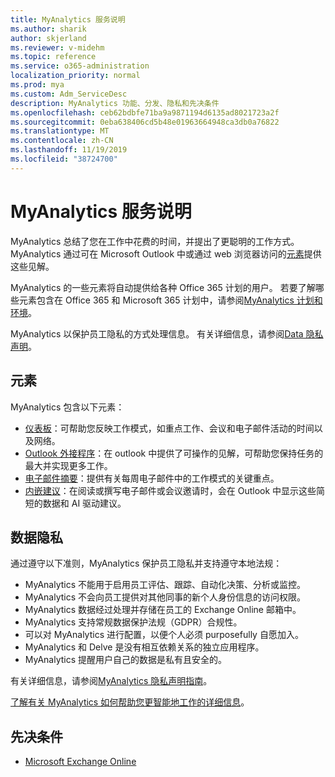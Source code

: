 ```yaml
---
title: MyAnalytics 服务说明
ms.author: sharik
author: skjerland
ms.reviewer: v-midehm
ms.topic: reference
ms.service: o365-administration
localization_priority: normal
ms.prod: mya
ms.custom: Adm_ServiceDesc
description: MyAnalytics 功能、分发、隐私和先决条件
ms.openlocfilehash: ceb62bdbfe71ba9a9871194d6135ad8021723a2f
ms.sourcegitcommit: 0eba638406cd5b48e01963664948ca3db0a76822
ms.translationtype: MT
ms.contentlocale: zh-CN
ms.lasthandoff: 11/19/2019
ms.locfileid: "38724700"
---
```

# <a name="myanalytics-service-description"></a>MyAnalytics 服务说明

MyAnalytics 总结了您在工作中花费的时间，并提出了更聪明的工作方式。 MyAnalytics 通过可在 Microsoft Outlook 中或通过 web 浏览器访问的[元素](#elements)提供这些见解。

MyAnalytics 的一些元素将自动提供给各种 Office 365 计划的用户。 若要了解哪些元素包含在 Office 365 和 Microsoft 365 计划中，请参阅[MyAnalytics 计划和环境](https://docs.microsoft.com/workplace-analytics/myanalytics/overview/plans-environments)。  

MyAnalytics 以保护员工隐私的方式处理信息。 有关详细信息，请参阅[Data 隐私声明](#data-privacy)。

## <a name="elements"></a>元素

MyAnalytics 包含以下元素：

* [仪表板](https://docs.microsoft.com/workplace-analytics/myanalytics/use/dashboard-2)：可帮助您反映工作模式，如重点工作、会议和电子邮件活动的时间以及网络。
* [Outlook 外接程序](https://docs.microsoft.com/workplace-analytics/myanalytics/use/add-in)：在 outlook 中提供了可操作的见解，可帮助您保持任务的最大并实现更多工作。
* [电子邮件摘要](https://docs.microsoft.com/workplace-analytics/myanalytics/use/email-digest-2)：提供有关每周电子邮件中的工作模式的关键重点。
* [内嵌建议](https://docs.microsoft.com/workplace-analytics/myanalytics/use/mya-notifications)：在阅读或撰写电子邮件或会议邀请时，会在 Outlook 中显示这些简短的数据和 AI 驱动建议。

## <a name="data-privacy"></a>数据隐私

通过遵守以下准则，MyAnalytics 保护员工隐私并支持遵守本地法规：

* MyAnalytics 不能用于启用员工评估、跟踪、自动化决策、分析或监控。
* MyAnalytics 不会向员工提供对其他同事的新个人身份信息的访问权限。
* MyAnalytics 数据经过处理并存储在员工的 Exchange Online 邮箱中。
* MyAnalytics 支持常规数据保护法规（GDPR）合规性。
* 可以对 MyAnalytics 进行配置，以便个人必须 purposefully 自愿加入。
* MyAnalytics 和 Delve 是没有相互依赖关系的独立应用程序。
* MyAnalytics 提醒用户自己的数据是私有且安全的。

有关详细信息，请参阅[MyAnalytics 隐私声明指南](https://docs.microsoft.com/workplace-analytics/myanalytics/overview/privacy-guide)。

[了解有关 MyAnalytics 如何帮助您更智能地工作的详细信息](https://products.office.com/business/myanalytics-personal-analytics)。

## <a name="prerequisites"></a>先决条件

* [Microsoft Exchange Online](https://docs.microsoft.com/office365/servicedescriptions/exchange-online-service-description/exchange-online-service-description)
